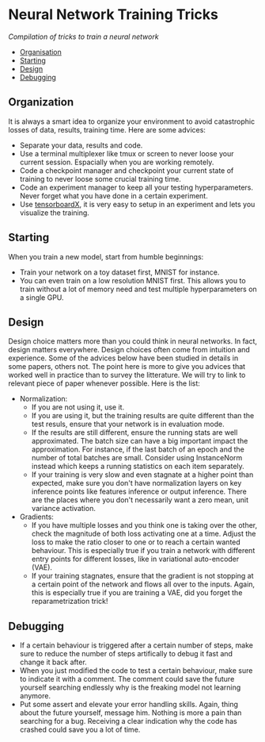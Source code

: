 # Neural Network Training Tricks
_Compilation of tricks to train a neural network_

- [Organisation](#organisation)
- [Starting](#starting)
- [Design](#design)
- [Debugging](#debugging)


## <a name="organisation"></a>Organization

It is always a smart idea to organize your environment to avoid catastrophic losses of data, results, training time. Here are some advices:

- Separate your data, results and code.
- Use a terminal multiplexer like tmux or screen to never loose your current session. Espacially when you are working remotely.
- Code a checkpoint manager and checkpoint your current state of training to never loose some crucial training time.
- Code an experiment manager to keep all your testing hyperparameters. Never forget what you have done in a certain experiment.
- Use [tensorboardX](https://github.com/lanpa/tensorboardX), it is very easy to setup in an experiment and lets you visualize the training.

## <a name="starting"></a>Starting

When you train a new model, start from humble beginnings:

- Train your network on a toy dataset first, MNIST for instance.
- You can even train on a low resolution MNIST first. This allows you to train without a lot of memory need and test multiple hyperparameters on a single GPU.

## <a name="design"></a>Design

Design choice matters more than you could think in neural networks. In fact, design matters everywhere. Design choices often come from intuition and experience. Some of the advices below have been studied in details in some papers, others not. The point here is more to give you advices that worked well in practice than to survey the litterature. We will try to link to relevant piece of paper whenever possible. Here is the list:

- Normalization:
    + If you are not using it, use it.
    + If you are using it, but the training results are quite different than the test resuls, ensure that your network is in evaluation mode.
    + If the results are still different, ensure the running stats are well approximated. The batch size can have a big important impact the approximation. For instance, if the last batch of an epoch and the number of total batches are small. Consider using InstanceNorm instead which keeps a running statistics on each item separately.
    + If your training is very slow and even stagnate at a higher point than expected, make sure you don't have normalization layers on key inference points like features inference or output inference. There are the places where you don't necessarily want a zero mean, unit variance activation.
- Gradients:
    + If you have multiple losses and you think one is taking over the other, check the magnitude of both loss activating one at a time. Adjust the loss to make the ratio closer to one or to reach a certain wanted behaviour. This is especially true if you train a network with different entry points for different losses, like in variational auto-encoder (VAE).
    + If your training stagnates, ensure that the gradient is not stopping at a certain point of the network and flows all over to the inputs. Again, this is especially true if you are training a VAE, did you forget the reparametrization trick!

## <a name="debugging">Debugging

- If a certain behaviour is triggered after a certain number of steps, make sure to reduce the number of steps artifically to debug it fast and change it back after.
- When you just modified the code to test a certain behaviour, make sure to indicate it with a comment. The comment could save the future yourself searching endlessly why is the freaking model not learning anymore.
- Put some assert and elevate your error handling skills. Again, thing about the future yourself, message him. Nothing is more a pain than searching for a bug. Receiving a clear indication why the code has crashed could save you a lot of time.
